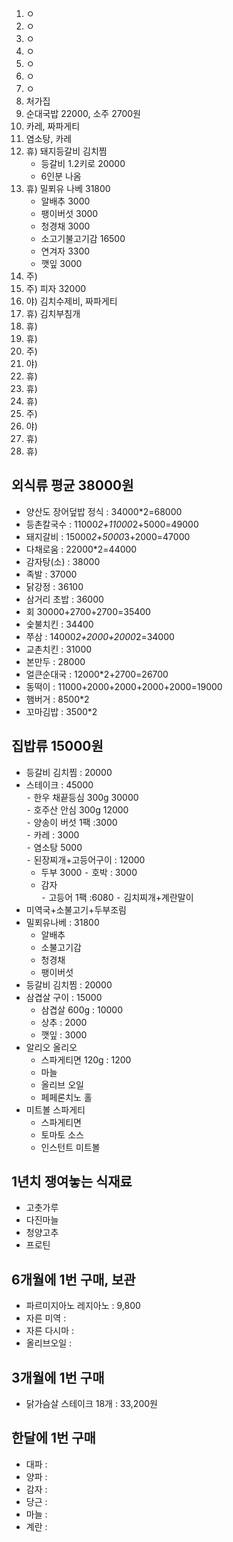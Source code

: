 1. ㅇ
2. ㅇ
3. ㅇ
4. ㅇ
5. ㅇ
6. ㅇ
7. ㅇ
8. 처가집
9. 순대국밥 22000, 소주 2700원
10. 카레, 짜파게티
11. 염소탕, 카레
12. 휴) 돼지등갈비 김치찜
	- 등갈비 1.2키로 20000
	- 6인분 나옴
13. 휴) 밀푀유 나베 31800
	- 알배추 3000
	- 팽이버섯 3000
	- 청경채 3000
	- 소고기불고기감 16500
	- 연겨자 3300
	- 깻잎 3000
14. 주) 
15. 주) 피자 32000
16. 야) 김치수제비, 짜파게티
17. 휴) 김치부침개
18. 휴) 
19. 휴) 
20. 주) 
21. 야) 
22. 휴) 
23. 휴) 
24. 휴) 
25. 주) 
26. 야) 
27. 휴) 
28. 휴) 

## 외식류 평균 38000원

- 양산도 장어덮밥 정식 : 34000*2=68000
- 등촌칼국수 : 11000*2+11000*2+5000=49000
- 돼지갈비 : 15000*2+5000*3+2000=47000
- 다채로움 : 22000*2=44000
- 감자탕(소) : 38000
- 족발 : 37000
- 닭강정 : 36100
- 삼거리 초밥 : 36000
- 회 30000+2700+2700=35400
- 숯불치킨 : 34400
- 쭈삼 : 14000*2+2000+2000*2=34000
- 교촌치킨 : 31000
- 본만두 : 28000
- 얼큰순대국 : 12000*2+2700=26700
- 동떡이 : 11000+2000+2000+2000+2000=19000
- 햄버거 : 8500*2
- 꼬마김밥 : 3500*2

## 집밥류 15000원

- 등갈비 김치찜 : 20000
- 스테이크 : 45000  
	⁃ 한우 채끝등심 300g 30000  
	⁃ 호주산 안심 300g 12000  
	⁃ 양송이 버섯 1팩 :3000  
⁃ 카레 : 3000  
⁃ 염소탕  5000  
⁃ 된장찌개+고등어구이 : 12000 
	- 두부  3000 
	⁃ 호박 : 3000
	- 감자  
	⁃ 고등어 1팩 :6080
⁃ 김치찌개+계란말이 
- 미역국+소불고기+두부조림
- 밀푀유나베  : 31800 
	- 알배추
	- 소불고기감
	- 청경채
	- 팽이버섯
- 등갈비 김치찜 : 20000
- 삼겹살 구이 : 15000 
	- 삼겹살 600g : 10000 
	- 상추  : 2000
	- 깻잎 : 3000 
- 알리오 올리오 
	- 스파게티면 120g : 1200  
	- 마늘  
	- 올리브 오일  
	- 페페론치노 홀  
- 미트볼 스파게티 
	- 스파게티면 
	- 토마토 소스 
	- 인스턴트 미트볼  

## 1년치 쟁여놓는 식재료  

- 고춧가루
- 다진마늘
- 청양고추
- 프로틴

## 6개월에 1번 구매, 보관

- 파르미지아노 레지아노 : 9,800
- 자른 미역 : 
- 자른 다시마 : 
- 올리브오일 : 

## 3개월에 1번 구매

- 닭가슴살 스테이크 18개 : 33,200원

## 한달에 1번 구매

- 대파 : 
- 양파 : 
- 감자 : 
- 당근 : 
- 마늘 : 
- 계란 : 